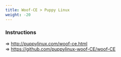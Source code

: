 ```yaml
---
title: Woof-CE > Puppy Linux
weight: -20
---
```


### Instructions
=> http://puppylinux.com/woof-ce.html  
=> https://github.com/puppylinux-woof-CE/woof-CE 
